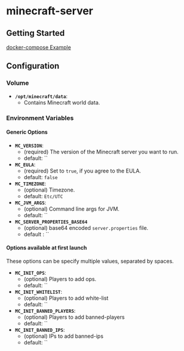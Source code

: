 # minecraft-server
## Getting Started
[docker-compose Example](https://github.com/pioka/minecraft-server/blob/master/example/docker-compose.yml)

## Configuration
### Volume
* __`/opt/minecraft/data`__:
  * Contains Minecraft world data.

### Environment Variables
#### Generic Options
* __`MC_VERSION`__:
  * (required) The version of the Minecraft server you want to run.
  * default: ``
* __`MC_EULA`__:
  * (required) Set to `true`, if you agree to the EULA.
  * default: `false`
* __`MC_TIMEZONE`__:
  * (optional) Timezone.
  * default: `Etc/UTC`
* __`MC_JVM_ARGS`__:
  * (optional) Command line args for JVM.
  * default: ``
* __`MC_SERVER_PROPERTIES_BASE64`__
  * (optional) base64 encoded `server.properties` file.
  * default : ``

#### Options available at first launch
These options can be specify multiple values, separated by spaces.

* __`MC_INIT_OPS`__:
  * (optional) Players to add ops.
  * default: ``
* __`MC_INIT_WHITELIST`__:
  * (optional) Players to add white-list
  * default: ``
* __`MC_INIT_BANNED_PLAYERS`__:
  * (optional) Players to add banned-players
  * default: ``
* __`MC_INIT_BANNED_IPS`__:
  * (optional) IPs to add banned-ips
  * default: ``

